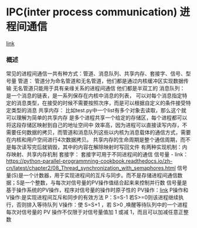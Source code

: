 # IPC(inter process communication) 进程间通信
[link](https://blog.csdn.net/zhaohong_bo/article/details/89552188)
### 概述
常见的进程间通信一共有种方式：管道、消息队列、共享内存、套接字、信号、型号量
管道：
    管道分为命名管道和无名管道，他们都是通过内核缓冲区实现数据传输
    无名管道只能用于具有亲缘关系的进程间通信
    他们都是半双工的
消息队列：
    是一个消息的链表，是一系列保存在内核中消息的列表，
    可以对每个消息指定特定的消息类型，在接受的时候不需要按照次序，而是可以根据自定义的条件接受特定类型的消息
共享内存：
    比如test.py中一个list有多个对象去读取，那么这个就可以理解为简单的共享内存
    是多个进程共享一个给定的存储区，每个进程都可以将这段存储区映射到自己的地址空间中
    效率高，因为进程可以直接读写内存，不需要任何数据的拷贝，而管道和消息队列这些以内核为消息载体的通信方式，需要在内核和用户空间进行4次数据拷贝。
    共享内存的生命周期是整个通信周期，而不是每次读写完后就销毁，其中的内容在解除映射时写回文件
    有两种实现机制：内存映射、共享内存机制
套接字：
    套接字可用于不同进程间的通信
信号量
    - link：https://python-parallel-programmning-cookbook.readthedocs.io/zh-cn/latest/chapter2/08_Thread_synchronization_with_semaphores.html
    信号量(S)是一个计数器，用于实现进程间的互斥与同步。而不是存储进程间通信数据；S是一个整数，与每次对信号量的PV操作值结合起来来控制并行数
    信号量是基于操作系统的PV操作，程序对信号量的操作时原子性的
    PV操作：[link](https://blog.csdn.net/strikedragon/article/details/82791450)
        P操作和V操作:是实现进程间互斥和同步的有效方法
        P：S=S-1 若S>=0则该进程继续执行，否则排入等待队列
        V操作：使 S=S+1 ，若 S>0 ,唤醒等待队列中的一个进程
    每次对信号量的 PV 操作不仅限于对信号量值加 1 或减 1，而且可以加减任意正整数


